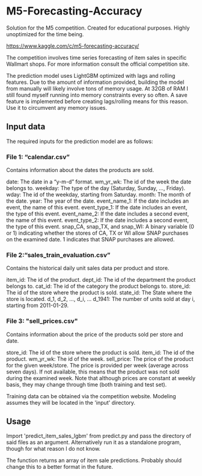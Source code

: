 # M5-Forecasting-Accuracy

Solution for the M5 competition. Created for educational purposes. Highly unoptimized for the time being.

https://www.kaggle.com/c/m5-forecasting-accuracy/

The competition involves time series forecasting of item sales in specific Wallmart shops. For more information consult the official competition site.

The prediction model uses LightGBM optimized with lags and rolling features.
Due to the amount of information provided, building the model from manually will likely involve tons of memory usage.
At 32GB of RAM I still found myself running into memory constraints every so often. A save feature is implemented before creating lags/rolling means for this reason.
Use it to circumvent any memory issues.

## Input data

The required inputs for the prediction model are as follows:

### File 1: “calendar.csv” 
Contains information about the dates the products are sold.

date: The date in a “y-m-d” format.
wm_yr_wk: The id of the week the date belongs to.
weekday: The type of the day (Saturday, Sunday, …, Friday).
wday: The id of the weekday, starting from Saturday.
month: The month of the date.
year: The year of the date.
event_name_1: If the date includes an event, the name of this event.
event_type_1: If the date includes an event, the type of this event.
event_name_2: If the date includes a second event, the name of this event.
event_type_2: If the date includes a second event, the type of this event.
snap_CA, snap_TX, and snap_WI: A binary variable (0 or 1) indicating whether the stores of CA, TX or WI allow SNAP purchases on the examined date. 1 indicates that SNAP purchases are allowed.

### File 2:“sales_train_evaluation.csv” 
Contains the historical daily unit sales data per product and store.

item_id: The id of the product.
dept_id: The id of the department the product belongs to.
cat_id: The id of the category the product belongs to.
store_id: The id of the store where the product is sold.
state_id: The State where the store is located.
d_1, d_2, …, d_i, … d_1941: The number of units sold at day i, starting from 2011-01-29.

### File 3: "sell_prices.csv"
Contains information about the price of the products sold per store and date.

store_id: The id of the store where the product is sold.
item_id: The id of the product.
wm_yr_wk: The id of the week.
sell_price: The price of the product for the given week/store. The price is provided per week (average across seven days). If not available, this means that the product was not sold during the examined week. Note that although prices are constant at weekly basis, they may change through time (both training and test set).


Training data can be obtained via the competition website. Modeling assumes they will be located in the 'input' directory.

## Usage

Import 'predict_item_sales_lgbm' from predict.py and pass the directory of said files as an argument.
Alternatively run it as a standalone program, though for what reason I do not know.

The function returns an array of item sale predictions. Probably should change this to a better format in the future.
